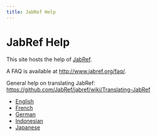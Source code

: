 ```yaml
---
title: JabRef Help
---
```


# JabRef Help

This site hosts the help of [JabRef](http://www.jabref.org).

A FAQ is available at <http://www.jabref.org/faq/>.

General help on translating JabRef: https://github.com/JabRef/jabref/wiki/Translating-JabRef

 * [English](en/)
 * [French](fr/)
 * [German](de/)
 * [Indonesian](in/)
 * [Japanese](ja/)
